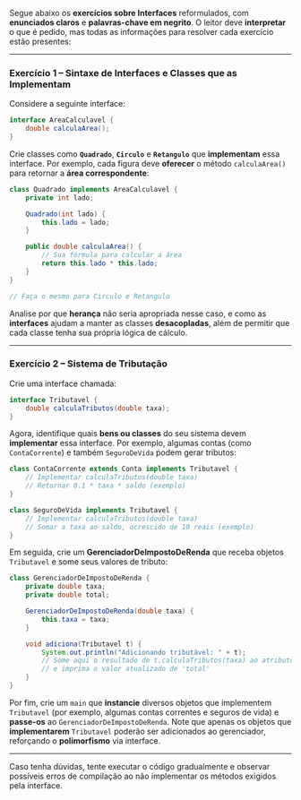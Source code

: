 Segue abaixo os **exercícios sobre Interfaces** reformulados, com **enunciados claros** e **palavras-chave em negrito**. O leitor deve **interpretar** o que é pedido, mas todas as informações para resolver cada exercício estão presentes:

---

### **Exercício 1 – Sintaxe de Interfaces e Classes que as Implementam**

Considere a seguinte interface:

```java
interface AreaCalculavel {
    double calculaArea();
}
```

Crie classes como **`Quadrado`**, **`Circulo`** e **`Retangulo`** que **implementam** essa interface. Por exemplo, cada figura deve **oferecer** o método `calculaArea()` para retornar a **área correspondente**:

```java
class Quadrado implements AreaCalculavel {
    private int lado;

    Quadrado(int lado) {
        this.lado = lado;
    }

    public double calculaArea() {
        // Sua fórmula para calcular a área
        return this.lado * this.lado;
    }
}

// Faça o mesmo para Circulo e Retangulo
```

Analise por que **herança** não seria apropriada nesse caso, e como as **interfaces** ajudam a manter as classes **desacopladas**, além de permitir que cada classe tenha sua própria lógica de cálculo.

---

### **Exercício 2 – Sistema de Tributação**

Crie uma interface chamada:

```java
interface Tributavel {
    double calculaTributos(double taxa);
}
```

Agora, identifique quais **bens ou classes** do seu sistema devem **implementar** essa interface. Por exemplo, algumas contas (como `ContaCorrente`) e também `SeguroDeVida` podem gerar tributos:

```java
class ContaCorrente extends Conta implements Tributavel {
    // Implementar calculaTributos(double taxa)
    // Retornar 0.1 * taxa * saldo (exemplo)
}

class SeguroDeVida implements Tributavel {
    // Implementar calculaTributos(double taxa)
    // Somar a taxa ao saldo, acrescido de 10 reais (exemplo)
}
```

Em seguida, crie um **GerenciadorDeImpostoDeRenda** que receba objetos `Tributavel` e some seus valores de tributo:

```java
class GerenciadorDeImpostoDeRenda {
    private double taxa;
    private double total;

    GerenciadorDeImpostoDeRenda(double taxa) {
        this.taxa = taxa;
    }

    void adiciona(Tributavel t) {
        System.out.println("Adicionando tributável: " + t);
        // Some aqui o resultado de t.calculaTributos(taxa) ao atributo 'total'
        // e imprima o valor atualizado de 'total'
    }
}
```

Por fim, crie um `main` que **instancie** diversos objetos que implementem `Tributavel` (por exemplo, algumas contas correntes e seguros de vida) e **passe-os** ao `GerenciadorDeImpostoDeRenda`. Note que apenas os objetos que **implementarem** `Tributavel` poderão ser adicionados ao gerenciador, reforçando o **polimorfismo** via interface.

---

Caso tenha dúvidas, tente executar o código gradualmente e observar possíveis erros de compilação ao não implementar os métodos exigidos pela interface.